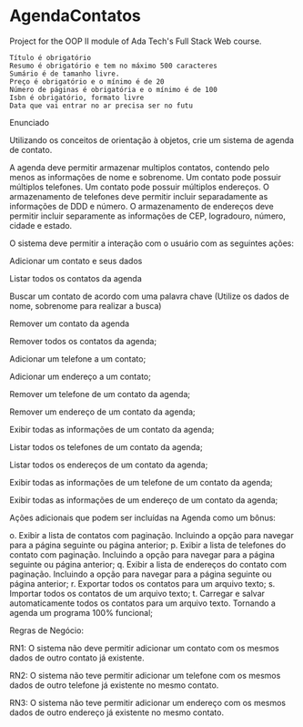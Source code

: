 # AgendaContatos
Project for the OOP II module of Ada Tech's Full Stack Web course. 



    Título é obrigatório
    Resumo é obrigatório e tem no máximo 500 caracteres
    Sumário é de tamanho livre.
    Preço é obrigatório e o mínimo é de 20
    Número de páginas é obrigatória e o mínimo é de 100
    Isbn é obrigatório, formato livre
    Data que vai entrar no ar precisa ser no futu

Enunciado

Utilizando os conceitos de orientação à objetos, crie um sistema de agenda de contato.

A agenda deve permitir armazenar multiplos contatos, contendo pelo menos as informações de nome e sobrenome.
Um contato pode possuir múltiplos telefones.
Um contato pode possuir múltiplos endereços.
O armazenamento de telefones deve permitir incluir separadamente as informações de DDD e número.
O armazenamento de endereços deve permitir incluir separamente as informações de CEP, logradouro, número, cidade e estado.

O sistema deve permitir a interação com o usuário com as seguintes ações:

Adicionar um contato e seus dados

Listar todos os contatos da agenda

Buscar um contato de acordo com uma palavra chave (Utilize os dados de nome, sobrenome para realizar a busca)

Remover um contato da agenda

Remover todos os contatos da agenda;

Adicionar um telefone a um contato;

Adicionar um endereço a um contato;

Remover um telefone de um contato da agenda;

Remover um endereço de um contato da agenda;

Exibir todas as informações de um contato da agenda;

Listar todos os telefones de um contato da agenda;

Listar todos os endereços de um contato da agenda;

Exibir todas as informações de um telefone de um contato da agenda;

Exibir todas as informações de um endereço de um contato da agenda;

Ações adicionais que podem ser incluídas na Agenda como um bônus:

o. Exibir a lista de contatos com paginação. Incluindo a opção para navegar para a página seguinte ou página anterior;
p. Exibir a lista de telefones do contato com paginação. Incluindo a opção para navegar para a página seguinte ou página anterior;
q. Exibir a lista de endereços do contato com paginação. Incluindo a opção para navegar para a página seguinte ou página anterior;
r. Exportar todos os contatos para um arquivo texto;
s. Importar todos os contatos de um arquivo texto;
t. Carregar e salvar automaticamente todos os contatos para um arquivo texto. Tornando a agenda um programa 100% funcional;

Regras de Negócio:

RN1: O sistema não deve permitir adicionar um contato com os mesmos dados de outro contato já existente.

RN2: O sistema não teve permitir adicionar um telefone com os mesmos dados de outro telefone já existente no mesmo contato.

RN3: O sistema não teve permitir adicionar um endereço com os mesmos dados de outro endereço já existente no mesmo contato.

